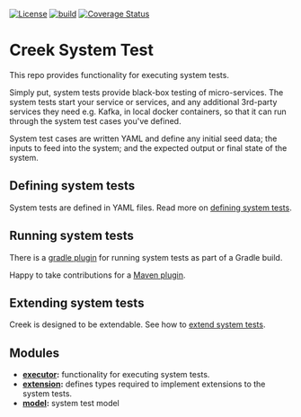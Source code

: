 [![License](https://img.shields.io/badge/License-Apache%202.0-blue.svg)](https://opensource.org/licenses/Apache-2.0)
[![build](https://github.com/creek-service/creek-system-test/actions/workflows/gradle.yml/badge.svg)](https://github.com/creek-service/creek-system-test/actions/workflows/gradle.yml)
[![Coverage Status](https://coveralls.io/repos/github/creek-service/creek-system-test/badge.svg?branch=main)](https://coveralls.io/github/creek-service/creek-system-test?branch=main)

# Creek System Test

This repo provides functionality for executing system tests.

Simply put, system tests provide black-box testing of micro-services. The system tests start your service or services,
and any additional 3rd-party services they need e.g. Kafka, in local docker containers, so that it can run through
the system test cases you've defined.

System test cases are written YAML and define any initial seed data; the inputs to feed into the system; and the
expected output or final state of the system.

## Defining system tests

System tests are defined in YAML files. Read more on [defining system tests](model).

## Running system tests

There is a [gradle plugin][1] for running system tests as part of a Gradle build.

Happy to take contributions for a [Maven plugin](https://github.com/creek-service/creek-system-test/issues/2).

## Extending system tests

Creek is designed to be extendable. See how to [extend system tests](extension).

## Modules

* **[executor](executor):** functionality for executing system tests.
* **[extension](extension):** defines types required to implement extensions to the system tests.
* **[model](model):** system test model

[1]: https://github.com/creek-service/creek-system-test-gradle-plugin